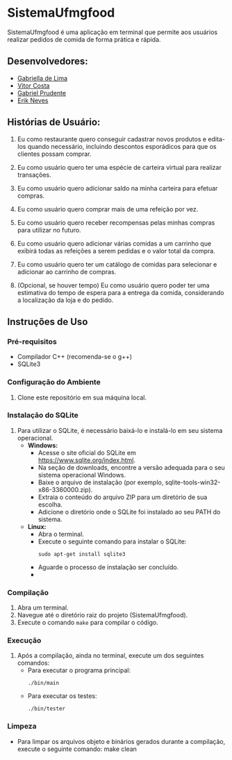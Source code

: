# SistemaUfmgfood

SistemaUfmgfood é uma aplicação em terminal que permite aos usuários realizar pedidos de comida de forma prática e rápida.

## Desenvolvedores:
- [Gabriella de Lima](https://github.com/hellolima)
- [Vitor Costa](https://github.com/vitorcosuta)
- [Gabriel Prudente](https://github.com/Gabrielzzz7)
- [Erik Neves](https://github.com/erikneves04)

## Histórias de Usuário:

1) Eu como restaurante quero conseguir cadastrar novos produtos e edita-los quando necessário, incluindo descontos esporádicos para que os clientes possam comprar.

2) Eu como usuário quero ter uma espécie de carteira virtual para realizar transações.

3) Eu como usuário quero adicionar saldo na minha carteira para efetuar compras.

4) Eu como usuário quero comprar mais de uma refeição por vez.

5) Eu como usuário quero receber recompensas pelas minhas compras para utilizar no futuro.

6) Eu como usuário quero adicionar várias comidas a um carrinho que exibirá todas as refeições a serem pedidas e o valor total da compra.

7) Eu como usuário quero ter um catálogo de comidas para selecionar e adicionar ao carrinho de compras.

9) (Opcional, se houver tempo) Eu como usuário quero poder ter uma estimativa do tempo de espera para a entrega da comida, considerando a localização da loja e do pedido.

## Instruções de Uso

### Pré-requisitos
- Compilador C++ (recomenda-se o g++)
- SQLite3

### Configuração do Ambiente
1. Clone este repositório em sua máquina local.

### Instalação do SQLite
1. Para utilizar o SQLite, é necessário baixá-lo e instalá-lo em seu sistema operacional.
   - **Windows:** 
     - Acesse o site oficial do SQLite em https://www.sqlite.org/index.html.
     - Na seção de downloads, encontre a versão adequada para o seu sistema operacional Windows.
     - Baixe o arquivo de instalação (por exemplo, sqlite-tools-win32-x86-3360000.zip).
     - Extraia o conteúdo do arquivo ZIP para um diretório de sua escolha.
     - Adicione o diretório onde o SQLite foi instalado ao seu PATH do sistema.
   - **Linux:**
     - Abra o terminal.
     - Execute o seguinte comando para instalar o SQLite:
       ```
       sudo apt-get install sqlite3
       ```
     - Aguarde o processo de instalação ser concluído.
     - 
### Compilação
1. Abra um terminal.
2. Navegue até o diretório raiz do projeto (SistemaUfmgfood).
3. Execute o comando `make` para compilar o código.

### Execução
1. Após a compilação, ainda no terminal, execute um dos seguintes comandos:
   - Para executar o programa principal:
     ```
     ./bin/main
     ```
   - Para executar os testes:
     ```
     ./bin/tester
     ```

### Limpeza
- Para limpar os arquivos objeto e binários gerados durante a compilação, execute o seguinte comando: make clean
